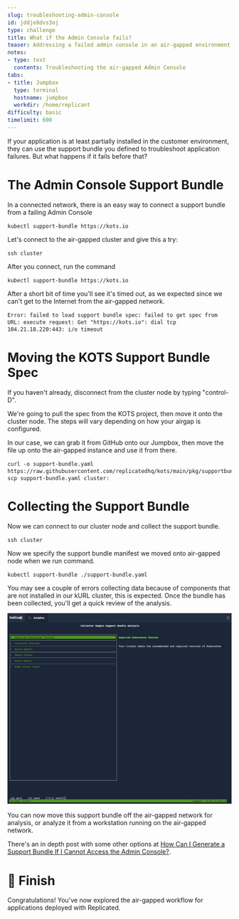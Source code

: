 ```yaml
---
slug: troubleshooting-admin-console
id: jddje8dvs3oj
type: challenge
title: What if the Admin Console fails?
teaser: Addressing a failed admin console in an air-gapped environment
notes:
- type: text
  contents: Troubleshooting the air-gapped Admin Console
tabs:
- title: Jumpbox
  type: terminal
  hostname: jumpbox
  workdir: /home/replicant
difficulty: basic
timelimit: 600
---
```


If your application is at least partially installed in the customer
environment, they can use the support bundle you defined to troubleshoot
application failures. But what happens if it fails before that?


The Admin Console Support Bundle
================================

In a connected network, there is an easy way to connect a support
bundle from a failing Admin Console

```shell
kubectl support-bundle https://kots.io
```

Let's connect to the air-gapped cluster and give this a try:

```shell
ssh cluster
```

After you connect, run the command

```shell
kubectl support-bundle https://kots.io
```

After a short bit of time you'll see it's timed out, as we
expected since we can't get to the Internet from the air-gapped
network.

```shell
Error: failed to load support bundle spec: failed to get spec from URL: execute request: Get "https://kots.io": dial tcp 104.21.18.220:443: i/o timeout
```

Moving the KOTS Support Bundle Spec
===================================

If you haven't already, disconnect from the cluster node by
typing "control-D".

We're going to pull the spec from the KOTS project, then move
it onto the cluster node. The steps will vary depending on how your
airgap is configured.

In our case, we can grab it from GitHub onto our Jumpbox, then
move the file up onto the air-gapped instance and use it from
there.

```
curl -o support-bundle.yaml https://raw.githubusercontent.com/replicatedhq/kots/main/pkg/supportbundle/defaultspec/spec.yaml
scp support-bundle.yaml cluster:
```

Collecting the Support Bundle
=============================

Now we can connect to our cluster node and collect the support
bundle.

```shell
ssh cluster
```

Now we specify the support bundle manifest we moved onto air-gapped
node when we run command.

```shell
kubectl support-bundle ./support-bundle.yaml
```

You may see a couple of errors collecting data because of
components that are not installed in our kURL cluster, this is
expected. Once the bundle has been collected, you'll get a quick
review of the analysis.

![Support Bundle Analysis](../assets/terminal-support-bundle-analysis.png)

You can now move this support bundle off the air-gapped network
for analysis, or analyze it from a workstation running on the
air-gapped network.

There's an in depth post with some other options at [How Can I Generate a Support Bundle If
I Cannot Access the Admin Console?](https://help.replicated.com/community/t/kots-how-can-i-generate-a-support-bundle-if-i-cannot-access-the-admin-console/455).

🏁 Finish
=========

Congratulations! You've now explored the air-gapped workflow
for applications deployed with Replicated.

